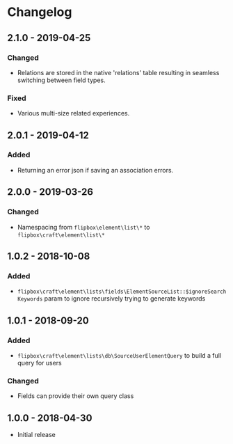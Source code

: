 Changelog
=========
## 2.1.0 - 2019-04-25
### Changed
- Relations are stored in the native 'relations' table resulting in seamless switching between field types.

### Fixed
- Various multi-size related experiences.

## 2.0.1 - 2019-04-12
### Added
- Returning an error json if saving an association errors.

## 2.0.0 - 2019-03-26
### Changed
- Namespacing from `flipbox\element\list\*` to `flipbox\craft\element\list\*`

## 1.0.2 - 2018-10-08
### Added
- `flipbox\craft\element\lists\fields\ElementSourceList::$ignoreSearchKeywords` param to ignore recursively trying to generate keywords 

## 1.0.1 - 2018-09-20
### Added
- `flipbox\craft\element\lists\db\SourceUserElementQuery` to build a full query for users

### Changed
- Fields can provide their own query class

## 1.0.0 - 2018-04-30
- Initial release
